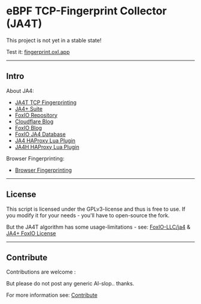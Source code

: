 # eBPF TCP-Fingerprint Collector (JA4T)

This project is not yet in a stable state!

Test it: [fingerprint.oxl.app](https://fingerprint.oxl.app)

----

## Intro

About JA4:

* [JA4T TCP Fingerprinting](https://medium.com/foxio/ja4t-tcp-fingerprinting-12fb7ce9cb5a)
* [JA4+ Suite](https://github.com/FoxIO-LLC/ja4/blob/main/technical_details/README.md)
* [FoxIO Repository](https://github.com/FoxIO-LLC/ja4)
* [Cloudflare Blog](https://blog.cloudflare.com/ja4-signals)
* [FoxIO Blog](https://blog.foxio.io/ja4%2B-network-fingerprinting)
* [FoxIO JA4 Database](https://ja4db.com/)
* [JA4 HAProxy Lua Plugin](https://github.com/O-X-L/haproxy-ja4)
* [JA4H HAProxy Lua Plugin](https://github.com/O-X-L/haproxy-ja4h)

Browser Fingerprinting:
* [Browser Fingerprinting](https://github.com/O-X-L/browser-fingerprint)

----

## License

This script is licensed under the GPLv3-license and thus is free to use. If you modify it for your needs - you'll have to open-source the fork.

But the JA4T algorithm has some usage-limitations - see: [FoxIO-LLC/ja4](https://github.com/FoxIO-LLC/ja4?tab=readme-ov-file#licensing) & [JA4+ FoxIO License](https://github.com/FoxIO-LLC/ja4/blob/main/LICENSE)

----

## Contribute

Contributions are welcome :

But please do not post any generic AI-slop.. thanks.

For more information see: [Contribute](https://github.com/O-X-L/ebpf-ja4t/blob/latest/CONTRIBUTE.md)
